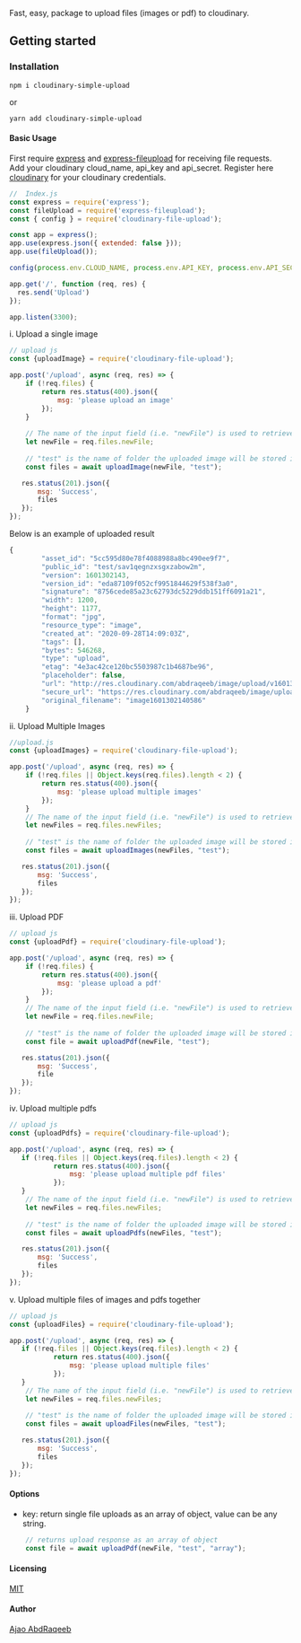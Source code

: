 Fast, easy, package to upload files (images or pdf) to cloudinary.

## Getting started

### Installation

```
npm i cloudinary-simple-upload
```

or

```
yarn add cloudinary-simple-upload
```

#### Basic Usage
First require <a href="https://www.npmjs.com/package/express">express</a> and <a href="https://www.npmjs.com/package/express-fileupload">express-fileupload</a> for receiving file requests.<br>
Add your cloudinary cloud_name, api_key and api_secret. Register here <a href="https://cloudinary.com">cloudinary</a> for your cloudinary credentials.

  
```js
//  Index.js
const express = require('express');
const fileUpload = require('express-fileupload');
const { config } = require('cloudinary-file-upload');

const app = express();
app.use(express.json({ extended: false }));
app.use(fileUpload());

config(process.env.CLOUD_NAME, process.env.API_KEY, process.env.API_SECRET);

app.get('/', function (req, res) {
  res.send('Upload')
});

app.listen(3300);
```

i. Upload a single image
```js
// upload js
const {uploadImage} = require('cloudinary-file-upload');

app.post('/upload', async (req, res) => {
    if (!req.files) {
        return res.status(400).json({
            msg: 'please upload an image'
        });
    }
   
    // The name of the input field (i.e. "newFile") is used to retrieve the uploaded file
    let newFile = req.files.newFile;
   
    // "test" is the name of folder the uploaded image will be stored in cloudinary.
    const files = await uploadImage(newFile, "test");

   res.status(201).json({
       msg: 'Success',
       files
   });
});
```

Below is an example of uploaded result
```js
{
        "asset_id": "5cc595d80e78f4088988a8bc490ee9f7",
        "public_id": "test/sav1qegnzxsgxzabow2m",
        "version": 1601302143,
        "version_id": "eda87109f052cf9951844629f538f3a0",
        "signature": "8756cede85a23c62793dc5229ddb151ff6091a21",
        "width": 1200,
        "height": 1177,
        "format": "jpg",
        "resource_type": "image",
        "created_at": "2020-09-28T14:09:03Z",
        "tags": [],
        "bytes": 546268,
        "type": "upload",
        "etag": "4e3ac42ce120bc5503987c1b4687be96",
        "placeholder": false,
        "url": "http://res.cloudinary.com/abdraqeeb/image/upload/v1601302143/test/sav1qegnzxsgxzabow2m.jpg",
        "secure_url": "https://res.cloudinary.com/abdraqeeb/image/upload/v1601302143/test/sav1qegnzxsgxzabow2m.jpg",
        "original_filename": "image1601302140586"
    }
```

ii. Upload Multiple Images
```js
//upload.js
const {uploadImages} = require('cloudinary-file-upload');

app.post('/upload', async (req, res) => {
    if (!req.files || Object.keys(req.files).length < 2) {
        return res.status(400).json({
            msg: 'please upload multiple images'
        });
    }
    // The name of the input field (i.e. "newFile") is used to retrieve the uploaded files
    let newFiles = req.files.newFiles;
    
    // "test" is the name of folder the uploaded image will be stored in cloudinary.
    const files = await uploadImages(newFiles, "test");

   res.status(201).json({
       msg: 'Success',
       files
   });
});
```

iii. Upload PDF
```js
// upload js
const {uploadPdf} = require('cloudinary-file-upload');

app.post('/upload', async (req, res) => {
    if (!req.files) {
        return res.status(400).json({
            msg: 'please upload a pdf'
        });
    }
    // The name of the input field (i.e. "newFile") is used to retrieve the uploaded file
    let newFile = req.files.newFile;
    
    // "test" is the name of folder the uploaded image will be stored in cloudinary.
    const file = await uploadPdf(newFile, "test");

   res.status(201).json({
       msg: 'Success',
       file
   });
});
```

iv. Upload multiple pdfs
```js
// upload js
const {uploadPdfs} = require('cloudinary-file-upload');

app.post('/upload', async (req, res) => {
   if (!req.files || Object.keys(req.files).length < 2) {
           return res.status(400).json({
               msg: 'please upload multiple pdf files'
           });
   }
    // The name of the input field (i.e. "newFile") is used to retrieve the uploaded files
    let newFiles = req.files.newFiles;
    
    // "test" is the name of folder the uploaded image will be stored in cloudinary.
    const files = await uploadPdfs(newFiles, "test");

   res.status(201).json({
       msg: 'Success',
       files
   });
});
```

v. Upload multiple files of images and pdfs together
```js
// upload js
const {uploadFiles} = require('cloudinary-file-upload');

app.post('/upload', async (req, res) => {
   if (!req.files || Object.keys(req.files).length < 2) {
           return res.status(400).json({
               msg: 'please upload multiple files'
           });
   }
    // The name of the input field (i.e. "newFile") is used to retrieve the uploaded files
    let newFiles = req.files.newFiles;
    
    // "test" is the name of folder the uploaded image will be stored in cloudinary.
    const files = await uploadFiles(newFiles, "test");

   res.status(201).json({
       msg: 'Success',
       files
   });
});
```

#### Options
* key: return single file uploads as an array of object, value can be any string.
```js
    // returns upload response as an array of object
    const file = await uploadPdf(newFile, "test", "array");
```

#### Licensing
[MIT](LICENSE)

#### Author
<a href="https://github.com/AbdRaqeeb">Ajao AbdRaqeeb</a>




























[npm-url]: https://www.npmjs.com/package/cloudinary-file-upload